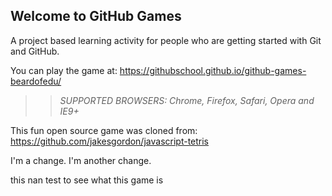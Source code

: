## Welcome to GitHub Games

A project based learning activity for people who are getting started with Git and GitHub.

You can play the game at: https://githubschool.github.io/github-games-beardofedu/

>> _*SUPPORTED BROWSERS*: Chrome, Firefox, Safari, Opera and IE9+_

This fun open source game was cloned from: https://github.com/jakesgordon/javascript-tetris

I'm a change. I'm another change.

this nan test to see what this game is